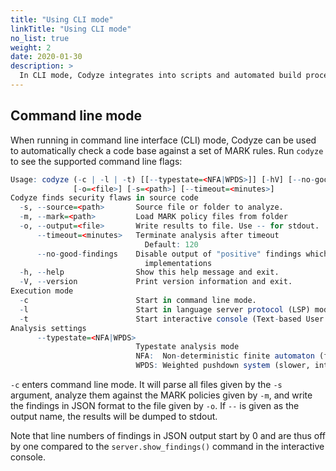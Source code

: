 ```yaml
---
title: "Using CLI mode"
linkTitle: "Using CLI mode"
no_list: true
weight: 2
date: 2020-01-30
description: >
  In CLI mode, Codyze integrates into scripts and automated build processes.
---
```



## Command line mode

When running in command line interface (CLI) mode, Codyze can be used to automatically check a code base against a set of MARK rules. Run `codyze` to see the supported command line flags:

```r
Usage: codyze (-c | -l | -t) [[--typestate=<NFA|WPDS>]] [-hV] [--no-good-findings] [-m=<path>]
              [-o=<file>] [-s=<path>] [--timeout=<minutes>]
Codyze finds security flaws in source code
  -s, --source=<path>       Source file or folder to analyze.
  -m, --mark=<path>         Load MARK policy files from folder
  -o, --output=<file>       Write results to file. Use -- for stdout.
      --timeout=<minutes>   Terminate analysis after timeout
                              Default: 120
      --no-good-findings    Disable output of "positive" findings which indicate correct
                              implementations
  -h, --help                Show this help message and exit.
  -V, --version             Print version information and exit.
Execution mode
  -c                        Start in command line mode.
  -l                        Start in language server protocol (LSP) mode.
  -t                        Start interactive console (Text-based User Interface).
Analysis settings
      --typestate=<NFA|WPDS>
                            Typestate analysis mode
                            NFA:  Non-deterministic finite automaton (faster, intraprocedural)
                            WPDS: Weighted pushdown system (slower, interprocedural)
```

`-c` enters command line mode. It will parse all files given by the `-s` argument, analyze them against the MARK policies given by `-m`, and write the findings in JSON format to the file given by `-o`. If `--` is given as the output name, the results will be dumped to stdout.

Note that line numbers of findings in JSON output start by 0 and are thus off by one compared to the `server.show_findings()` command in the interactive console.